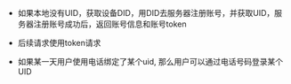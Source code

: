 - 如果本地没有UID，获取设备DID，用DID去服务器注册账号，并获取UID，服务器注册账号成功后，返回账号信息和账号token
- 后续请求使用token请求

- 如果某一天用户使用电话绑定了某个uid, 那么用户可以通过电话号码登录某个UID
